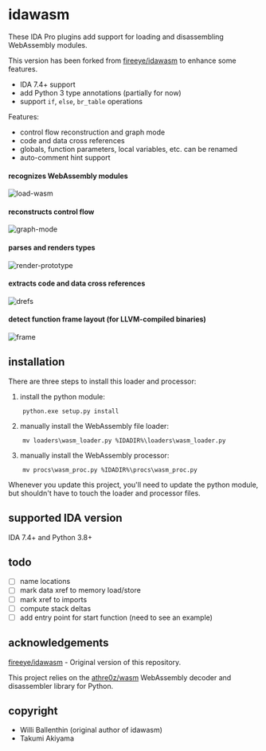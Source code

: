 # idawasm

These IDA Pro plugins add support for loading and disassembling WebAssembly modules.

This version has been forked from [fireeye/idawasm](https://github.com/fireeye/idawasm) to enhance some features.

- IDA 7.4+ support
- add Python 3 type annotations (partially for now)
- support `if`, `else`, `br_table` operations


Features:

  - control flow reconstruction and graph mode
  - code and data cross references
  - globals, function parameters, local variables, etc. can be renamed
  - auto-comment hint support
  
  
#### recognizes WebAssembly modules

![load-wasm](img/load-wasm.png)


#### reconstructs control flow

![graph-mode](img/graph-mode.png)

#### parses and renders types

![render-prototype](img/render-prototype.png)

#### extracts code and data cross references

![drefs](img/drefs.png)

#### detect function frame layout (for LLVM-compiled binaries)

![frame](img/frame.png)

  
## installation

There are three steps to install this loader and processor:

1. install the python module:
  
```
    python.exe setup.py install
```

2. manually install the WebAssembly file loader:
    
```
    mv loaders\wasm_loader.py %IDADIR%\loaders\wasm_loader.py
```

3. manually install the WebAssembly processor:
    
```
    mv procs\wasm_proc.py %IDADIR%\procs\wasm_proc.py
```

Whenever you update this project, you'll need to update the python module, but shouldn't have to touch the loader and processor files.

## supported IDA version

IDA 7.4+ and Python 3.8+

## todo

- [ ] name locations
- [ ] mark data xref to memory load/store
- [ ] mark xref to imports
- [ ] compute stack deltas
- [ ] add entry point for start function (need to see an example)

## acknowledgements

[fireeye/idawasm](https://github.com/fireeye/idawasm) - Original version of this repository.

This project relies on the [athre0z/wasm](https://github.com/athre0z/wasm) WebAssembly decoder and disassembler library for Python.

## copyright

- Willi Ballenthin (original author of idawasm)
- Takumi Akiyama
